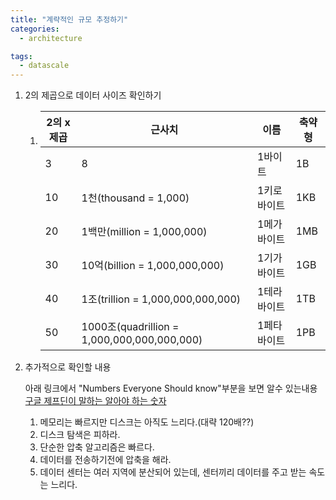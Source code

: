 ```yaml
---
title: "계략적인 규모 추정하기"
categories:
  - architecture

tags:
  - datascale
---
```


1. 2의 제곱으로 데이터 사이즈 확인하기

   1. | 2의 x제곱 | 근사치                                      | 이름        | 축약형 |
      | --------- | ------------------------------------------- | ----------- | ------ |
      | 3         | 8                                           | 1바이트     | 1B     |
      | 10        | 1천(thousand = 1,000)                       | 1키로바이트 | 1KB    |
      | 20        | 1백만(million = 1,000,000)                  | 1메가바이트 | 1MB    |
      | 30        | 10억(billion = 1,000,000,000)               | 1기가바이트 | 1GB    |
      | 40        | 1조(trillion = 1,000,000,000,000)           | 1테라바이트 | 1TB    |
      | 50        | 1000조(quadrillion = 1,000,000,000,000,000) | 1페타바이트 | 1PB    |

2. 추가적으로 확인할 내용

   아래 링크에서 "Numbers Everyone Should know"부분을 보면 알수 있는내용 [구글 제프딘이 말하는 알아야 하는 숫자](http://highscalability.com/blog/2011/1/26/google-pro-tip-use-back-of-the-envelope-calculations-to-choo.html)

   1. 메모리는 빠르지만 디스크는 아직도 느리다.(대략 120배??)
   2. 디스크 탐색은 피하라.
   3. 단순한 압축 알고리즘은 빠르다.
   4. 데이터를 전송하기전에 압축을 해라.
   5. 데이터 센터는 여러 지역에 분산되어 있는데, 센터끼리 데이터를 주고 받는 속도는 느리다.